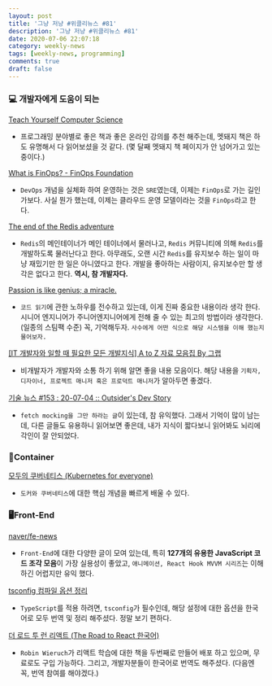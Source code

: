 ```yaml
---
layout: post
title: '그냥 저냥 #위클리뉴스 #81'
description: '그냥 저냥 #위클리뉴스 #81'
date: 2020-07-06 22:07:18
category: weekly-news
tags: [weekly-news, programming]
comments: true
draft: false
---
```


### 💻 개발자에게 도움이 되는

[Teach Yourself Computer Science](https://teachyourselfcs.com/)

- 프로그래밍 분야별로 좋은 책과 좋은 온라인 강의를 추천 해주는데, 멧돼지 책은 하도 유명해서 다 읽어보셨을 것 같다. (몇 달째 멧돼지 책 페이지가 안 넘어가고 있는 중이다.)

[What is FinOps? - FinOps Foundation](https://www.finops.org/what-is-finops/)

- `DevOps` 개념을 실체화 하여 운영하는 것은 `SRE`였는데, 이제는 `FinOps`로 가는 길인가보다. 사실 뭔가 했는데, 이제는 클라우드 운영 모델이라는 것을 `FinOps`라고 한다.

[The end of the Redis adventure](http://antirez.com/news/133)

- `Redis`의 메인테이너가 메인 테이너에서 물러나고, `Redis` 커뮤니티에 의해 `Redis`를 개발하도록 물러난다고 한다. 아무래도, 오랜 시간 `Redis`를 유지보수 하는 일이 마냥 재밌기만 한 일은 아니였다고 한다. 개발을 좋아하는 사람이지, 유지보수만 할 생각은 없다고 한다. **역시, 참 개발자다.**

[Passion is like genius; a miracle.](http://mkseo.pe.kr/blog/?p=2737)

- `코드 읽기`에 관한 노하우를 전수하고 있는데, 이게 진짜 중요한 내용이라 생각 한다. 시니어 엔지니어가 주니어엔지니어에게 전해 줄 수 있는 최고의 방법이라 생각한다. (일종의 스팀팩 수준) 꼭, 기억해두자. `사수에게 어떤 식으로 해당 시스템을 이해 했는지 물어보자.`

[[IT 개발자와 일할 때 필요한 모든 개발지식] A to Z 자료 모음집 By 그랩](https://www.grabbing.me/IT-A-to-Z-By-1e1fbc981b7c4c03ac44943085ac8304)

- 비개발자가 개발자와 소통 하기 위해 알면 좋을 내용 모음이다. 해당 내용을 `기획자, 디자이너, 프로젝트 매니저 혹은 프로덕트 매니저`가 알아두면 좋겠다.

[기술 뉴스 #153 : 20-07-04 :: Outsider's Dev Story](https://blog.outsider.ne.kr/1487)

- `fetch mocking을 그만 하라는 글`이 있는데, 참 유익했다. 그래서 기억이 많이 남는데, 다른 글들도 유용하니 읽어보면 좋은데, 내가 지식이 짧다보니 읽어봐도 뇌리에 각인이 잘 안되었다.

### 🐋Container

[모두의 쿠버네티스 (Kubernetes for everyone)](https://www.slideshare.net/choeunwoo/kubernetes-for-everyone-236560902?from_m_app=ios)

- `도커와 쿠버네티스`에 대한 핵심 개념을 빠르게 배울 수 있다.

### 🖥Front-End

[naver/fe-news](https://github.com/naver/fe-news/blob/master/issues/2020-07.md)

- `Front-End`에 대한 다양한 글이 모여 있는데, 특히 **127개의 유용한 JavaScript 코드 조각 모음**이 가장 실용성이 좋았고, `애니메이션, React Hook MVVM 시리즈`는 이해하긴 어렵지만 유익 했다.

[tsconfig 컴파일 옵션 정리](https://vomvoru.github.io/blog/tsconfig-compiler-options-kr/)

- `TypeScript`를 적용 하려면, `tsconfig`가 필수인데, 해당 설정에 대한 옵션을 한국어로 모두 번역 및 정리 해주셨다. 정말 보기 편하다.

[더 로드 투 런 리액트 (The Road to React 한국어)](https://leanpub.com/the-road-to-learn-react-korean)

- `Robin Wieruch`가 리액트 학습에 대한 책을 두번째로 만들어 배포 하고 있으며, 무료로도 구입 가능하다. 그리고, 개발자분들이 한국어로 번역도 해주셨다. (다음엔 꼭, 번역 참여를 해야겠다.)
